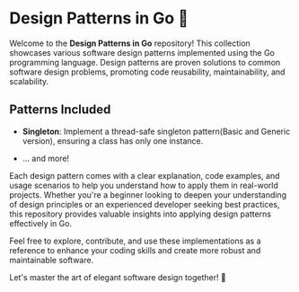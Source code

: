 # Design Patterns in Go 🎨

Welcome to the **Design Patterns in Go** repository! This collection showcases various software design patterns implemented using the Go programming language. Design patterns are proven solutions to common software design problems, promoting code reusability, maintainability, and scalability.

## Patterns Included

- **Singleton**: Implement a thread-safe singleton pattern(Basic and Generic version), ensuring a class has only one instance.

[//]: # (- **Factory Method**: Create objects using a factory method, allowing flexible object creation.)

[//]: # (- **Observer**: Implement the observer pattern to establish a one-to-many dependency between objects.)

[//]: # (- **Decorator**: Dynamically add responsibilities to objects using decorators.)

[//]: # (- **Strategy**: Define a family of interchangeable algorithms and make them interchangeable.)
- ... and more!

Each design pattern comes with a clear explanation, code examples, and usage scenarios to help you understand how to apply them in real-world projects. Whether you're a beginner looking to deepen your understanding of design principles or an experienced developer seeking best practices, this repository provides valuable insights into applying design patterns effectively in Go.

Feel free to explore, contribute, and use these implementations as a reference to enhance your coding skills and create more robust and maintainable software.

Let's master the art of elegant software design together! 🚀
